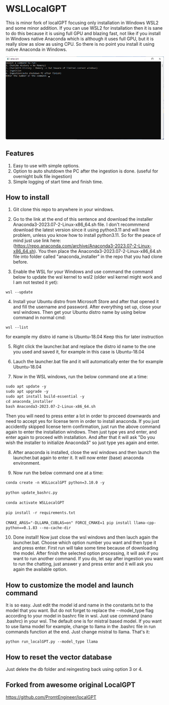 # WSLLocalGPT

This is minor fork of localGPT focusing only installation in Windows WSL2 and some minor addition. If you can use WSL2 for installation then it is sane to do this because it is using full GPU and blazing fast, not like if you install in Windows native Anaconda which is although it uses full GPU, but it is really slow as slow as using CPU. So there is no point you install it using native Anaconda in Windows.

![Alt text](https://github.com/hakemz91/WSLLocalGPT/blob/main/WSLLGPTImage.png)

## Features

1. Easy to use with simple options.
2. Option to auto shutdown the PC after the ingestion is done. (useful for overnight bulk file ingestion) 
3. Simple logging of start time and finish time.

## How to install

1. Git clone this repo to anywhere in your windows.

2. Go to the link at the end of this sentence and download the installer Anaconda3-2023.07-2-Linux-x86_64.sh file. I don't recommmend download the latest version since it using python3.11 and will have problem, unless you know how to install python3.11. So for the peace of mind just use link here: (https://repo.anaconda.com/archive/Anaconda3-2023.07-2-Linux-x86_64.sh). You then place the Anaconda3-2023.07-2-Linux-x86_64.sh file into folder called "anaconda_installer" in the repo that you had clone before.

3. Enable the WSL for your Windows and use command the command below to update the wsl kernel to wsl2 (older wsl kernel might work and I am not tested it yet):

```
wsl --update
```

4. Install your Ubuntu distro from Microsoft Store and after that opened it and fill the username and password. After everything set up, close your wsl windows. Then get your Ubuntu distro name by using below command in normal cmd:

```
wsl --list
```

for example my distro id name is Ubuntu-18.04
Keep this for later instruction

5. Right click the launcher.bat and replace the distro id name to the one you used and saved it, for example in this case is Ubuntu-18.04

6. Lauch the launcher.bat file and it will automatically enter the for example Ubuntu-18.04

7. Now in the WSL windows, run the below command one at a time:

```
sudo apt update -y
sudo apt upgrade -y 
sudo apt install build-essential -y
cd anaconda_installer
bash Anaconda3-2023.07-2-Linux-x86_64.sh
```

Then you will need to press enter a lot in order to proceed downwards and need to accept yes for license term in order to install anaconda. If you just accidently skipped license term confirmation, just run the above command again to enter the installation windows. Then just type yes and enter, and enter again to proceed with installation. And after that it will ask "Do you wish the installer to initialize Anaconda3" so just type yes again and enter.

8. After anaconda is installed, close the wsl windows and then launch the launcher.bat again to enter it. It will now enter (base) anaconda environment. 

9. Now run the below command one at a time:

```
conda create -n WSLLocalGPT python=3.10.0 -y

python update_bashrc.py 

conda activate WSLLocalGPT

pip install -r requirements.txt

CMAKE_ARGS="-DLLAMA_CUBLAS=on" FORCE_CMAKE=1 pip install llama-cpp-python==0.1.83 --no-cache-dir
```

10. Done install! Now just close the wsl windows and then lauch again the launcher.bat. Choose which option number you want and then type it and press enter. First run will take some time because of downloading the model. After finish the selected option processing, it will ask if you want to run another command. If you do, let say after ingestion you want to run the chatting, just answer y and press enter and it will ask you again the available option.

## How to customize the model and launch command

It is so easy. Just edit the model id and name in the constants.txt to the model that you want. But do not forget to replace the --model_type flag according to your model in bashrc file in wsl. Just use command (nano .bashrc) in your wsl. The default one is for mistral based model. If you want to use llama model for example, change to llama in the .bashrc file in run commands function at the end. Just change mistral to llama. That's it:

```
python run_localGPT.py --model_type llama
```

## How to reset the vector database

Just delete the db folder and reingesting back using option 3 or 4.

## Forked from awesome original LocalGPT
https://github.com/PromtEngineer/localGPT

